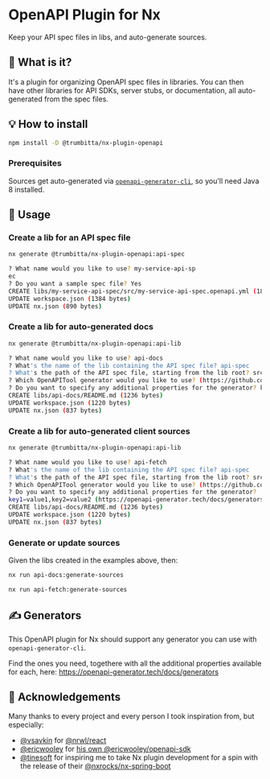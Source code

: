 # OpenAPI Plugin for Nx

Keep your API spec files in libs, and auto-generate sources.

## 🧐 What is it?

It's a plugin for organizing OpenAPI spec files in libraries. You can then have other libraries for API SDKs, server stubs, or documentation, all auto-generated from the spec files.

## 💡 How to install

```sh
npm install -D @trumbitta/nx-plugin-openapi
```

### Prerequisites

Sources get auto-generated via [`openapi-generator-cli`](https://github.com/OpenAPITools/openapi-generator-cli), so you'll need Java 8 installed.

## 🧰 Usage

### Create a lib for an API spec file

```sh
nx generate @trumbitta/nx-plugin-openapi:api-spec
```

```sh
? What name would you like to use? my-service-api-sp
ec
? Do you want a sample spec file? Yes
CREATE libs/my-service-api-spec/src/my-service-api-spec.openapi.yml (18876 bytes)
UPDATE workspace.json (1384 bytes)
UPDATE nx.json (890 bytes)
```

### Create a lib for auto-generated docs

```sh
nx generate @trumbitta/nx-plugin-openapi:api-lib
```

```sh
? What name would you like to use? api-docs
? What's the name of the lib containing the API spec file? api-spec
? What's the path of the API spec file, starting from the lib root? src/api-spec.openapi.yml
? Which OpenAPITool generator would you like to use? (https://github.com/OpenAPITools/openapi-generator) html  
? Do you want to specify any additional properties for the generator? key1=value1,key2=value2 (https://openapi-generator.tech/docs/generators)
CREATE libs/api-docs/README.md (1236 bytes)
UPDATE workspace.json (1220 bytes)
UPDATE nx.json (837 bytes)
```

### Create a lib for auto-generated client sources

```sh
nx generate @trumbitta/nx-plugin-openapi:api-lib
```

```sh
? What name would you like to use? api-fetch
? What's the name of the lib containing the API spec file? api-spec
? What's the path of the API spec file, starting from the lib root? src/api-spec.openapi.yml
? Which OpenAPITool generator would you like to use? (https://github.com/OpenAPITools/openapi-generator) typescript-fetch  
? Do you want to specify any additional properties for the generator? 
key1=value1,key2=value2 (https://openapi-generator.tech/docs/generators) typescriptThreePlus=true,supportsES6=true
CREATE libs/api-docs/README.md (1236 bytes)
UPDATE workspace.json (1220 bytes)
UPDATE nx.json (837 bytes)
```

### Generate or update sources

Given the libs created in the examples above, then:

```sh
nx run api-docs:generate-sources
```

```sh
nx run api-fetch:generate-sources
```

## ✍️ Generators

This OpenAPI plugin for Nx should support any generator you can use with `openapi-generator-cli`.

Find the ones you need, togethere with all the additional properties available for each, here: https://openapi-generator.tech/docs/generators

## 🙏 Acknowledgements

Many thanks to every project and every person I took inspiration from, but especially:

- [@vsavkin](https://github.com/vsavkin) for [@nrwl/react](https://github.com/nrwl/nx/tree/master/packages/react)
- [@ericwooley](https://github.com/ericwooley) for [his own @ericwooley/openapi-sdk](https://github.com/ericwooley/openapi-sdk)
- [@tinesoft](https://github.com/tinesoft) for inspiring me to take Nx plugin development for a spin with the release of their [@nxrocks/nx-spring-boot](https://github.com/tinesoft/nxrocks)
